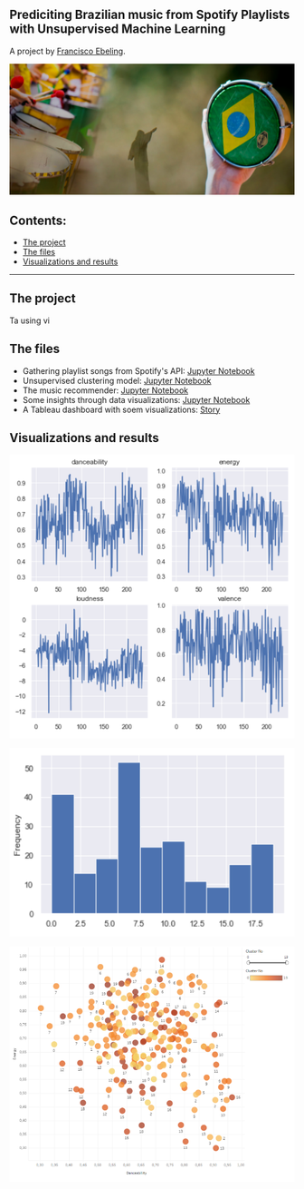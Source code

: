 ## Prediciting Brazilian music from Spotify Playlists with Unsupervised Machine Learning
A project by [Francisco Ebeling](https://github.com/ebelingbarros).

![Picture](https://github.com/ebelingbarros/Brazilian-Music-Prediction/blob/main/pic06brasil.jpg)

## Contents:

- [The project](#The_project)
- [The files](#The-files)
- [Visualizations and results](#Visualizations-and-results)

***


## The project
Ta using vi

## The files
- Gathering playlist songs from Spotify's API: [Jupyter Notebook](https://github.com/ebelingbarros/Brazilian-Music-Prediction/blob/main/gathering_playlists.ipynb)
- Unsupervised clustering model: [Jupyter Notebook](https://github.com/ebelingbarros/Brazilian-Music-Prediction/blob/main/model_unsupervised.ipynb) 
- The music recommender: [Jupyter Notebook](https://github.com/ebelingbarros/Brazilian-Music-Prediction/blob/main/music_recommender.ipynb) 
- Some insights through data visualizations: [Jupyter Notebook](https://github.com/ebelingbarros/Brazilian-Music-Prediction/blob/main/data_insights.ipynb) 
- A Tableau dashboard with soem visualizations: [Story](https://public.tableau.com/views/Brazilianmusicprediction-featuresclustered/Story1?:language=de&:display_count=y&publish=yes&:origin=viz_share_link) 


## Visualizations and results

![Picture](https://github.com/ebelingbarros/Brazilian-Music-Prediction/blob/main/feats_music.png)


![Picture](https://github.com/ebelingbarros/Brazilian-Music-Prediction/blob/main/histogram.png)


![Picture](https://github.com/ebelingbarros/Brazilian-Music-Prediction/blob/main/tableau_viz.png)


